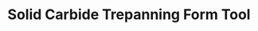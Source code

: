 ---
# layout: product_detail
title: Solid Carbide Trepanning Form Tool
img: /assets/images/special/Solid_Carbide_Trepanning_Form_Tool-min.png
---